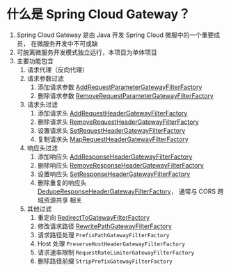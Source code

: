 # 什么是 Spring Cloud Gateway？

1. Spring Cloud Gateway 是由 Java 开发 Spring Cloud 微服中的一个重要成员，
   在微服务开发中不可或缺
2. 可脱离微服务开发模式独立运行，本项目为单体项目
3. 主要功能包含
    1. 请求代理（反向代理）
    2. 请求参数过滤
        1. 添加请求参数 [AddRequestParameterGatewayFilterFactory](../feature/filter/add-request-parameter.md)
        2. 删除请求参数 [RemoveRequestParameterGatewayFilterFactory](../feature/filter/remove-request-parameter.md)
    3. 请求头过滤
        1. 添加请求头 [AddRequestHeaderGatewayFilterFactory](../feature/filter/add-request-header.md)
        2. 删除请求头 [RemoveRequestHeaderGatewayFilterFactory](../feature/filter/remove-request-header.md)
        3. 设置请求头 [SetRequestHeaderGatewayFilterFactory](../feature/filter/set-request-header.md)
        4. 复制请求头 [MapRequestHeaderGatewayFilterFactory](../feature/filter/map-request-header.md)
    4. 响应头过滤
        1. 添加响应头 [AddResponseHeaderGatewayFilterFactory](../feature/filter/add-response-header.md)
        2. 删除响应头 [RemoveResponseHeaderGatewayFilterFactory](../feature/filter/remove-response-header.md)
        3. 设置响应头 [SetResponseHeaderGatewayFilterFactory](../feature/filter/set-response-header.md)
        4. 删除重复的响应头 [DedupeResponseHeaderGatewayFilterFactory](../feature/filter/dedupe-response-header.md)，
           通常与 CORS 跨域资源共享 相关
    5. 其他过滤
        1. 重定向 [RedirectToGatewayFilterFactory](../feature/filter/redirect-to.md)
        2. 修改请求路径 [RewritePathGatewayFilterFactory](../feature/filter/rewrite-path.md)
        3. 请求路径处理 `PrefixPathGatewayFilterFactory`
        4. Host 处理 `PreserveHostHeaderGatewayFilterFactory`
        5. 请求速率限制 `RequestRateLimiterGatewayFilterFactory`
        6. 删除路径前缀 `StripPrefixGatewayFilterFactory`
